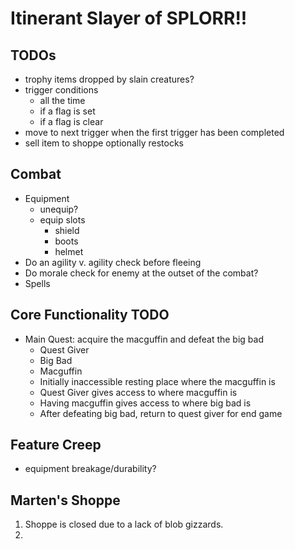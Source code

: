 ﻿# Itinerant Slayer of SPLORR!!

## TODOs

* trophy items dropped by slain creatures? 
* trigger conditions
    * all the time
    * if a flag is set
    * if a flag is clear
* move to next trigger when the first trigger has been completed
* sell item to shoppe optionally restocks

## Combat

* Equipment
    * unequip?
    * equip slots
        * shield
        * boots
        * helmet
* Do an agility v. agility check before fleeing
* Do morale check for enemy at the outset of the combat?
* Spells

## Core Functionality TODO

* Main Quest: acquire the macguffin and defeat the big bad
    * Quest Giver
    * Big Bad
    * Macguffin
    * Initially inaccessible resting place where the macguffin is
    * Quest Giver gives access to where macguffin is
    * Having macguffin gives access to where big bad is
    * After defeating big bad, return to quest giver for end game

## Feature Creep

* equipment breakage/durability?

## Marten's Shoppe

1. Shoppe is closed due to a lack of blob gizzards.
1. 
